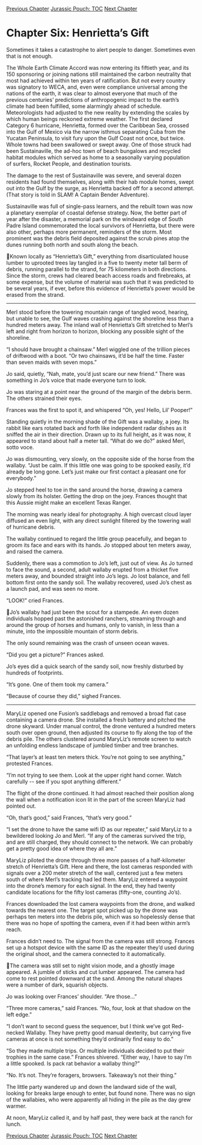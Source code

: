 [Previous Chapter](ch05.md) [Jurassic Pouch: TOC](README.md) [Next Chapter](ch07.md)

# Chapter Six: Henrietta’s Gift

Sometimes it takes a catastrophe to alert people to danger. Sometimes even that is not enough.

The Whole Earth Climate Accord was now entering its fiftieth year, and its 150 sponsoring or joining nations still maintained the carbon neutrality that most had achieved within ten years of ratification. But not every country was signatory to WECA, and, even were compliance universal among the nations of the earth, it was clear to almost everyone that much of the previous centuries’ predictions of anthropogenic impact to the earth’s climate had been fulfilled, some alarmingly ahead of schedule. Meteorologists had adjusted to the new reality by extending the scales by which human beings reckoned extreme weather. The first declared Category 6 hurricane, Henrietta, formed over the Caribbean Sea, crossed into the Gulf of Mexico via the narrow isthmus separating Cuba from the Yucatan Peninsula, to visit fury upon the Gulf Coast not once, but twice. Whole towns had been swallowed or swept away. One of those struck had been Sustainaville, the ad-hoc town of beach bungalows and recycled habitat modules which served as home to a seasonally varying population of surfers, Rocket People, and destination tourists. 

The damage to the rest of Sustainaville was severe, and several dozen residents had found themselves, along with their hab module homes, swept out into the Gulf by the surge, as Henrietta backed off for a second attempt. (That story is told in SLAM! A Captain
Bender Adventure). 

Sustainaville was full of single-pass learners, and the rebuilt town was now a planetary exemplar of coastal defense strategy. Now, the better part of year after the disaster, a memorial park on the windward edge of South Padre Island commemorated the local survivors of Henrietta, but there were also other, perhaps more permanent, reminders of the storm. Most prominent was the debris field deposited against the scrub pines atop the dunes running both north and south along the beach.

Known locally as “Henrietta’s Gift,” everything from disarticulated house lumber to uprooted trees lay tangled in a five to twenty meter tall berm of debris, running parallel to the strand, for 75 kilometers in both directions. Since the storm, crews had cleared beach access roads and firebreaks, at some expense, but the volume of material was such that it was predicted to be several years, if ever, before this evidence of Henrietta’s power would be erased from the strand.

***

Merl stood before the towering mountain range of tangled wood, hearing, but unable to see, the Gulf waves crashing against the shoreline less than a hundred meters away. The inland wall of Henrietta’s Gift stretched to Merl’s left and right from horizon to horizon, blocking any possible sight of the shoreline.

“I should have brought a chainsaw.” Merl wiggled one of the trillion pieces of driftwood with a boot. “Or two chainsaws, it’d be half the time. Faster than seven maids with seven mops.” 

Jo said, quietly, “Nah, mate, you’d just scare our new friend.” There was something in Jo’s voice that made everyone turn to look.

Jo was staring at a point near the ground of the margin of the debris berm. The others strained their eyes.

Frances was the first to spot it, and whispered “Oh, yes! Hello, Lil’ Pooper!”

Standing quietly in the morning shade of the Gift was a wallaby, a joey. Its rabbit like ears rotated back and forth like independent radar dishes as it sniffed the air in their direction. Drawn up to its full height, as it was now, it appeared to stand about half a meter tall. “What do we do?” asked Merl, sotto voce.

Jo was dismounting, very slowly, on the opposite side of the horse from the wallaby. “Just be calm. If this little one was going to be spooked easily, it’d already be long gone. Let’s just make our first contact a pleasant one for everybody.”

Jo stepped heel to toe in the sand around the horse, drawing a camera slowly from its holster. Getting the drop on the joey. Frances thought that this Aussie might make an excellent Texas Ranger.

The morning was nearly ideal for photography. A high overcast cloud layer diffused an even light, with any direct sunlight filtered by the towering wall of hurricane debris.

The wallaby continued to regard the little group peacefully, and began to groom its face and ears with its hands. Jo stopped about ten meters away, and raised the camera. 

Suddenly, there was a commotion to Jo’s left, just out of view. As Jo turned to face the sound, a second, adult wallaby erupted from a thicket five meters away, and bounded straight into Jo’s legs. Jo lost balance, and fell bottom first onto the sandy soil. The wallaby recovered, used Jo’s chest as a launch pad, and was seen no more.

“LOOK!” cried Frances.

Jo’s wallaby had just been the scout for a stampede. An even dozen individuals hopped past the astonished ranchers, streaming through and around the group of horses and humans, only to vanish, in less than a minute, into the impossible mountain of storm debris. 
 
 The only sound remaining was the crash of unseen ocean waves.

“Did you get a picture?” Frances asked.

Jo’s eyes did a quick search of the sandy soil, now freshly disturbed by hundreds of footprints.

“It’s gone. One of them took my camera.”

“Because of course they did,” sighed Frances.

***

MaryLiz opened one Fusion’s saddlebags and removed a broad flat case containing a camera drone. She installed a fresh battery and pitched the drone skyward. Under manual control, the drone ventured a hundred meters south over open ground, then adjusted its course to fly along the top of the debris pile. The others clustered around MaryLiz’s remote screen to watch an unfolding endless
landscape of jumbled timber and tree branches.

“That layer’s at least ten meters thick. You’re not going to see anything,” protested Frances.

“I’m not trying to see them. Look at the upper right hand corner. Watch carefully -- see if you spot anything different.”

The flight of the drone continued. It had almost reached their position along the wall when a notification icon lit in the part of the screen MaryLiz had pointed out.

“Oh, that’s good,” said Frances, “that’s very good.”

“I set the drone to have the same wifi ID as our repeater,” said MaryLiz to a bewildered looking Jo and Merl. “If any of the cameras survived the trip, and are still charged, they should connect to the network. We can probably get a pretty good idea of where they all are.”

MaryLiz piloted the drone through three more passes of a half-kilometer stretch of Henrietta’s Gift. Here and there, the lost cameras responded with signals over a 200 meter stretch of the wall, centered just a few meters south of where Merl’s tracking had led them. MaryLiz entered a waypoint into the drone’s memory for each signal. In the end, they had twenty candidate locations for the fifty lost cameras (fifty-one, counting Jo’s).

Frances downloaded the lost camera waypoints from the drone, and walked towards the nearest one. The target spot picked up by the drone was perhaps ten meters into the debris pile, which was so hopelessly dense that there was no hope of spotting the camera, even if it had been within arm’s reach.

Frances didn’t need to. The signal from the camera was still strong. Frances set up a hotspot device with the same ID as the repeater they’d used during the original shoot, and the camera connected to it automatically.

The camera was still set to night vision mode, and a ghostly image appeared. A jumble of sticks and cut lumber appeared. The camera had come to rest pointed downward at the sand. Among the natural shapes were a number of dark, squarish objects.
 
Jo was looking over Frances’ shoulder. “Are those…”

“Three more cameras,” said Frances. “No, four, look at that shadow on the left edge.”

“I don’t want to second guess the sequencer, but I think we’ve got Red-necked Wallaby. They have pretty good manual dexterity, but carrying five cameras at once is not something they’d ordinarily find easy to do.”

“So they made multiple trips. Or multiple individuals decided to put their trophies in the same case.” Frances shivered. “Either way, I have to say I’m a little spooked. Is pack rat behavior a wallaby thing?”

“No. It’s not. They’re foragers, browsers. Takeaway’s not their thing.”

The little party wandered up and down the landward side of the wall, looking for breaks large enough to enter, but found none. There was no sign of the wallabies, who were apparently all hiding in the pile as the day grew warmer.

At noon, MaryLiz called it, and by half past, they were back at the ranch for lunch.

[Previous Chapter](ch05.md) [Jurassic Pouch: TOC](README.md) [Next Chapter](ch07.md)
